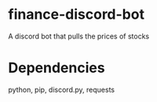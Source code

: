 # finance-discord-bot
A discord bot that pulls the prices of stocks
# Dependencies
python, 
pip, 
discord.py, 
requests
